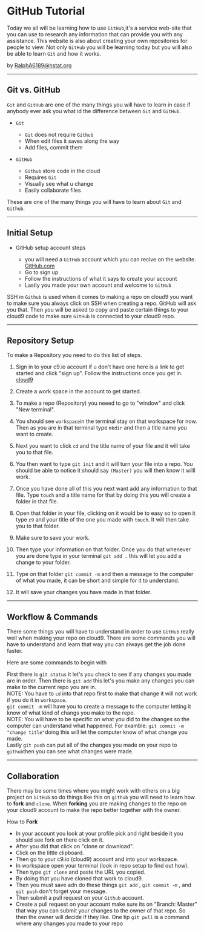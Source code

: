 # GitHub Tutorial
Today we all will be learning how to use `GitHub`,it's a service web-site that you can use to research any information that can provide you with any assistance. This website is also about creating your own repositories for people to view. Not only `GitHub` you will be learning today but you will also be able to learn `Git` and how it works.

by [RalphA6189@hstat.org](RalphA6189@hstat.org)

---
## Git vs. GitHub
`Git` and `GitHub` are one of the many things you will have to learn in case if anybody ever ask you what id the difference between `Git` and `GitHub`.
* `Git` 
  * `Git` does not require `Github`
  * When edit files it saves along the way 
  * Add files, commit them

* `GitHub`
  * `Github` store code in the cloud 
  * Requires `Git`
  * Visually see what u change
  * Easily collaborate files 

These are one of the many things you will have to learn about `Git` and `Github`.

---
## Initial Setup

* GitHub setup account steps

  * you will need a `GitHub` account which you can recive on the website.
[GitHub.com](https://github.com/)
  * Go to sign up 
  * Follow the instructions of what it says to create your account
  * Lastly you made your own account and welcome to `GitHub`

SSH in `Github` is used when it comes to making a repo on cloud9 you want to make sure you always click on SSH when creating a repo. GitHub will ask you that. Then you will be asked to copy and paste certain things to your cloud9 code to make sure `GitHub` is connected to your cloud9 repo.

---
## **Repository Setup**
To make a Repository you need to do this list of steps.  

1. Sign in to your c9.io account if u don't have one here is a link to get started and click "sign up". Follow the instructions once you get in. [cloud9](https://c9.io/)   

2. Create a work space in the account to get started.

3. To make a repo (Repository) you neeed to go to "window" and click "New terminal".

4. You should see `workspace`in the terminal stay on that workspace for now. Then as you are in that terminal type `mkdir` and then a title name you want to create.

5. Next you want to click `cd` and the title name of your file and it will take you to that file.

6. You then want to type `git init` and it will turn your file into a repo. You should be able to notice it should say `(Master)` you will then know it willl work.

7. Once you have done all of this you next want add any information to that file. Type `touch` and a title name for that by doing this you will create a folder in that file.

8. Open that folder in your file, clicking on it would be to easy so to open it type `c9` and your title of the one you made with `touch`. It will then take you to that folder.

9. Make sure to save your work.

10. Then type your information on that folder. Once you do that whenever you are done type in your terminal `git add .` this will let you add a change to your folder.

11. Type on that folder `git commit -m` and then a message to the computer of what you made, it can be short and simple for it to understand.

12. It will save your changes you have made in that folder.


---
## Workflow & Commands
There some things you will have to understand in order to use `GitHub` really well when making your repo on cloud9. There are some commands you will have to understand and learn that way you can always get the job done faster.

Here are some commands to begin with

First there is `git status` it let's you check to see if any changes you made are in order.
Then there is `git add` this let's you make any changes you can make to the current repo you are in.  
NOTE: You have to `cd` into that repo first to make that change it will not work if you do it in `workspace`.  
`git commit -m` will have you to create a message to the computer letting it know of what kind of changs you make to the repo.  
NOTE: You will have to be specific on what you did to the changes so the computer can understand what happened. For examble: `git commit -m "change title"`doing this will let the computer know of what change you made.  
Lastly `git push` can put all of the changes you made on your repo to `github`then you can see what changes were made.

---
## Collaboration
There may be some times where you might work with others on a big project on `GitHub` so do things like this on `github` you will need to learn how to **fork** and `clone`. When **forking** you are making changes to the repo on your cloud9 account to make the repo better together with the owner.

How to **Fork**
 
 * In your account you look at your profile pick and right beside it you should see fork on there click on it.
 * After you did that click on "clone or download".
 * Click on the little clipboard.
 * Then go to your c9.io (cloud9) account and into your workspace.
 * In workspace open your terminal (look in repo setup to find out how).
 * Then type `git clone` and paste the URL you copied. 
 * By doing that you have cloned that work to cloud9.
 * Then you must save adn do these things `git add` , `git commit -m` , and `git push` don't forget your message.
 * Then submit a pull request on your `Github` account. 
 * Create a pull request on your account make sure its on "Branch: Master" that way you can submit your changes to the owner of that repo. So then the owner will decide if they like.
 One tip `git pull` is a command where any changes you made to your repo